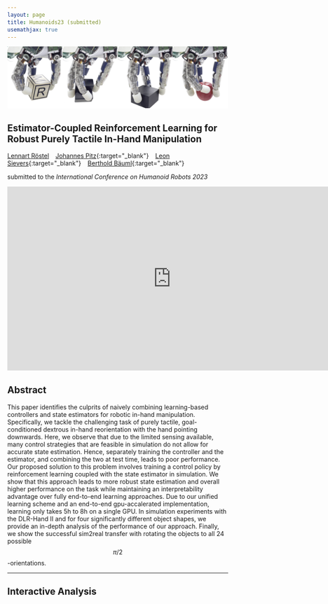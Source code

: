 ```yaml
---
layout: page
title: Humanoids23 (submitted)
usemathjax: true
---
```

![Sequence](../assets/imgs/humanoids23/motiv_pic.png)
## Estimator-Coupled Reinforcement Learning for Robust Purely Tactile In-Hand Manipulation
[Lennart Röstel](https://scholar.google.com/citations?user=BPUd5h0AAAAJ&hl=en&oi=sra) &ensp; [Johannes Pitz](https://www.linkedin.com/in/johannes-pitz/){:target="_blank"} &ensp; [Leon Sievers](https://www.linkedin.com/in/leon-sievers/){:target="_blank"} &ensp; [Berthold Bäuml](https://scholar.google.com/citations?hl=en&user=fjvpDsEAAAAJ){:target="_blank"}

submitted to the _International Conference on Humanoid Robots 2023_

<p align="center">
<iframe width="746" height="420" src="https://www.youtube.com/embed/P8jSDg5TA_E" title="YouTube video player" frameborder="0" allow="accelerometer; autoplay; clipboard-write; encrypted-media; gyroscope; picture-in-picture; web-share" allowfullscreen></iframe>
</p>

## Abstract

This paper identifies the culprits of naively combining learning-based controllers and state estimators for robotic in-hand manipulation. Specifically, we tackle the challenging task of purely tactile, goal-conditioned dextrous in-hand reorientation with the hand pointing downwards.
Here, we observe that due to the limited sensing available, many control strategies that are feasible in simulation do not allow for accurate state estimation. Hence, separately training the controller and the estimator, and combining the two at test time, leads to poor performance. 
Our proposed solution to this problem involves training a control policy by reinforcement learning coupled with the state estimator in simulation. 
We show that this approach leads to more robust state estimation and overall higher performance on the task while maintaining an interpretability advantage over fully end-to-end learning approaches. 
Due to our unified learning scheme and an end-to-end gpu-accalerated implementation, learning only takes 5h to 8h on a single GPU.
In simulation experiments with the DLR-Hand II and for four significantly different object shapes, we provide an in-depth analysis of the performance of our approach. 
Finally, we show the successful sim2real transfer with rotating the objects to all 24 possible $$\pi/2$$-orientations.

---

## Interactive Analysis
